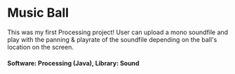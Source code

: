 # Music Ball
This was my first Processing project! User can upload a mono soundfile and play with the panning & playrate of the soundfile depending on the ball's location
on the screen. 
#### Software: Processing (Java), Library: Sound
